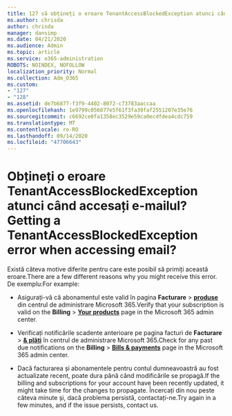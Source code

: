 ```yaml
---
title: 127 să obțineți o eroare TenantAccessBlockedException atunci când accesați e-mailul?
ms.author: chrisda
author: chrisda
manager: dansimp
ms.date: 04/21/2020
ms.audience: Admin
ms.topic: article
ms.service: o365-administration
ROBOTS: NOINDEX, NOFOLLOW
localization_priority: Normal
ms.collection: Adm_O365
ms.custom:
- "127"
- "128"
ms.assetid: de7b6877-f3f9-4402-8072-c73783aaccaa
ms.openlocfilehash: 1e9799c056077e5f61f3fa39faf2551207e35e76
ms.sourcegitcommit: c6692ce0fa1358ec3529e59ca0ecdfdea4cdc759
ms.translationtype: MT
ms.contentlocale: ro-RO
ms.lasthandoff: 09/14/2020
ms.locfileid: "47706643"
---
```

# <a name="getting-a-tenantaccessblockedexception-error-when-accessing-email"></a><span data-ttu-id="5c418-102">Obțineți o eroare TenantAccessBlockedException atunci când accesați e-mailul?</span><span class="sxs-lookup"><span data-stu-id="5c418-102">Getting a TenantAccessBlockedException error when accessing email?</span></span>

<span data-ttu-id="5c418-103">Există câteva motive diferite pentru care este posibil să primiți această eroare.</span><span class="sxs-lookup"><span data-stu-id="5c418-103">There are a few different reasons why you might receive this error.</span></span> <span data-ttu-id="5c418-104">De exemplu:</span><span class="sxs-lookup"><span data-stu-id="5c418-104">For example:</span></span>

- <span data-ttu-id="5c418-105">Asigurați-vă că abonamentul este valid în pagina **Facturare** \> **[produse](https://portal.office.com/adminportal/home#/subscriptions)** din centrul de administrare Microsoft 365.</span><span class="sxs-lookup"><span data-stu-id="5c418-105">Verify that your subscription is valid on the **Billing** \> **[Your products](https://portal.office.com/adminportal/home#/subscriptions)** page in the Microsoft 365 admin center.</span></span>

- <span data-ttu-id="5c418-106">Verificați notificările scadente anterioare pe pagina facturi de **Facturare** \> **[& plăți](https://portal.office.com/adminportal/home#/billoverview)** în centrul de administrare Microsoft 365.</span><span class="sxs-lookup"><span data-stu-id="5c418-106">Check for any past due notifications on the **Billing** \> **[Bills & payments](https://portal.office.com/adminportal/home#/billoverview)** page in the Microsoft 365 admin center.</span></span>

- <span data-ttu-id="5c418-107">Dacă facturarea și abonamentele pentru contul dumneavoastră au fost actualizate recent, poate dura până când modificările se propagă.</span><span class="sxs-lookup"><span data-stu-id="5c418-107">If the billing and subscriptions for your account have been recently updated, it might take time for the changes to propagate.</span></span> <span data-ttu-id="5c418-108">Încercați din nou peste câteva minute și, dacă problema persistă, contactați-ne.</span><span class="sxs-lookup"><span data-stu-id="5c418-108">Try again in a few minutes, and if the issue persists, contact us.</span></span>
